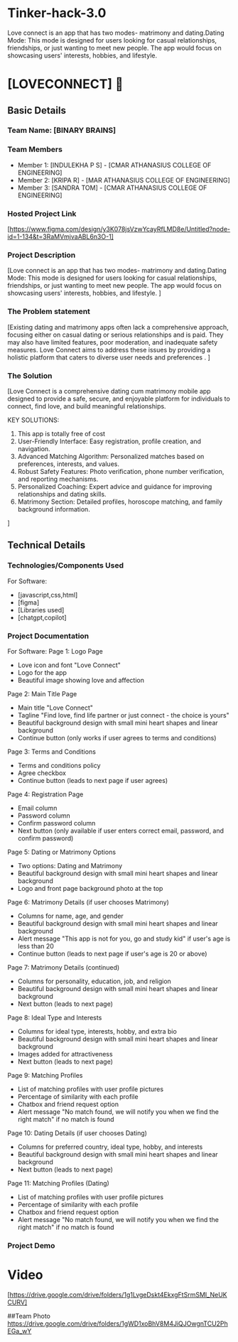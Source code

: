 # Tinker-hack-3.0
Love connect is an app that has two modes- matrimony and dating.Dating Mode: This mode is designed for users looking for casual relationships, friendships, or just wanting to meet new people. The app would focus on showcasing users' interests, hobbies, and lifestyle.  
# [LOVECONNECT] 🎯


## Basic Details
### Team Name: [BINARY BRAINS]


### Team Members
- Member 1: [INDULEKHA P S] - [CMAR ATHANASIUS COLLEGE OF ENGINEERING]
- Member 2: [KRIPA R] - [MAR ATHANASIUS COLLEGE OF ENGINEERING]
- Member 3: [SANDRA TOM] - [CMAR ATHANASIUS COLLEGE OF ENGINEERING]

### Hosted Project Link
[https://www.figma.com/design/y3K078jsVzwYcayRfLMD8e/Untitled?node-id=1-134&t=3RaMVmjvaABL6n3O-1]

### Project Description
[Love connect is an app that has two modes- matrimony and dating.Dating Mode: This mode is designed for users looking for casual relationships, friendships, or just wanting to meet new people. The app would focus on showcasing users' interests, hobbies, and lifestyle.
]

### The Problem statement
[Existing dating and matrimony apps often lack a comprehensive approach, focusing either on casual dating or serious relationships and is paid. They may also have limited features, poor moderation, and inadequate safety measures. Love Connect aims to address these issues by providing a holistic platform that caters to diverse user needs and preferences .
]

### The Solution
[Love Connect is a comprehensive dating cum matrimony mobile app designed to provide a safe, secure, and enjoyable platform for individuals to connect, find love, and build meaningful relationships.

 KEY SOLUTIONS:
1. This app is totally free of cost
2. User-Friendly Interface: Easy registration, profile creation, and navigation.
3. Advanced Matching Algorithm: Personalized matches based on preferences, interests, and values.
4. Robust Safety Features: Photo verification, phone number verification, and reporting mechanisms.
5. Personalized Coaching: Expert advice and guidance for improving relationships and dating skills.
6. Matrimony Section: Detailed profiles, horoscope matching, and family background information.
   
]

## Technical Details
### Technologies/Components Used
For Software:
- [javascript,css,html]
- [figma]
- [Libraries used]
- [chatgpt,copilot]


### Project Documentation
For Software:
Page 1: Logo Page
- Love icon and font "Love Connect"
- Logo for the app
- Beautiful image showing love and affection

Page 2: Main Title Page
- Main title "Love Connect"
- Tagline "Find love, find life partner or just connect - the choice is yours"
- Beautiful background design with small mini heart shapes and linear background
- Continue button (only works if user agrees to terms and conditions)

Page 3: Terms and Conditions
- Terms and conditions policy
- Agree checkbox
- Continue button (leads to next page if user agrees)

Page 4: Registration Page
- Email column
- Password column
- Confirm password column
- Next button (only available if user enters correct email, password, and confirm password)

Page 5: Dating or Matrimony Options
- Two options: Dating and Matrimony
- Beautiful background design with small mini heart shapes and linear background
- Logo and front page background photo at the top

Page 6: Matrimony Details (if user chooses Matrimony)
- Columns for name, age, and gender
- Beautiful background design with small mini heart shapes and linear background
- Alert message "This app is not for you, go and study kid" if user's age is less than 20
- Continue button (leads to next page if user's age is 20 or above)

Page 7: Matrimony Details (continued)
- Columns for personality, education, job, and religion
- Beautiful background design with small mini heart shapes and linear background
- Next button (leads to next page)

Page 8: Ideal Type and Interests
- Columns for ideal type, interests, hobby, and extra bio
- Beautiful background design with small mini heart shapes and linear background
- Images added for attractiveness
- Next button (leads to next page)

Page 9: Matching Profiles
- List of matching profiles with user profile pictures
- Percentage of similarity with each profile
- Chatbox and friend request option
- Alert message "No match found, we will notify you when we find the right match" if no match is found

Page 10: Dating Details (if user chooses Dating)
- Columns for preferred country, ideal type, hobby, and interests
- Beautiful background design with small mini heart shapes and linear background
- Next button (leads to next page)

Page 11: Matching Profiles (Dating)
- List of matching profiles with user profile pictures
- Percentage of similarity with each profile
- Chatbox and friend request option
- Alert message "No match found, we will notify you when we find the right match" if no match is found

### Project Demo
# Video
[https://drive.google.com/drive/folders/1g1LvgeDskt4EkxgFtSrmSMI_NeUKCURV]


##Team Photo
https://drive.google.com/drive/folders/1gWD1xoBhV8M4JiQJOwgnTCU2PhEGa_wY

